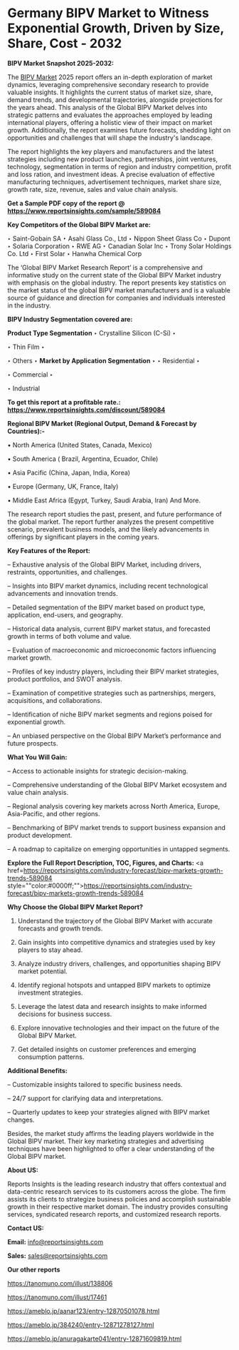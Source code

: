 # Germany BIPV Market to Witness Exponential Growth, Driven by Size, Share, Cost - 2032

<strong>BIPV Market Snapshot 2025-2032:</strong>

The <a href=https://www.reportsinsights.com/sample/589084>BIPV Market</a> 2025 report offers an in-depth exploration of market dynamics, leveraging comprehensive secondary research to provide valuable insights. It highlights the current status of market size, share, demand trends, and developmental trajectories, alongside projections for the years ahead. This analysis of the Global BIPV Market delves into strategic patterns and evaluates the approaches employed by leading international players, offering a holistic view of their impact on market growth. Additionally, the report examines future forecasts, shedding light on opportunities and challenges that will shape the industry's landscape.

The report highlights the key players and manufacturers and the latest strategies including new product launches, partnerships, joint ventures, technology, segmentation in terms of region and industry competition, profit and loss ration, and investment ideas. A precise evaluation of effective manufacturing techniques, advertisement techniques, market share size, growth rate, size, revenue, sales and value chain analysis.

<strong>Get a Sample PDF copy of the report @ <a href=https://www.reportsinsights.com/sample/589084 style=color:#0000ff;>https://www.reportsinsights.com/sample/589084</a></strong>

<strong>Key Competitors of the Global BIPV Market are:</strong>

‣ Saint-Gobain SA
‣ Asahi Glass Co., Ltd
‣ Nippon Sheet Glass Co
‣ Dupont
‣ Solaria Corporation
‣ RWE AG
‣ Canadian Solar Inc
‣ Trony Solar Holdings Co. Ltd
‣ First Solar
‣ Hanwha Chemical Corp

The ‘Global BIPV Market Research Report’ is a comprehensive and informative study on the current state of the Global BIPV Market industry with emphasis on the global industry. The report presents key statistics on the market status of the global BIPV market manufacturers and is a valuable source of guidance and direction for companies and individuals interested in the industry.

<strong>BIPV Industry Segmentation covered are:</strong>

<strong>Product Type Segmentation</strong>
‣
Crystalline Silicon (C-Si)
‣ 

‣ Thin Film
‣ 

‣ Others
‣ 
<strong>Market by Application Segmentation</strong>
‣
‣  Residential
‣ 

‣ Commercial
‣ 

‣ Industrial

<strong>To get this report at a profitable rate.: <a href=https://www.reportsinsights.com/discount/589084 style=color:#0000ff;>https://www.reportsinsights.com/discount/589084</a></strong>

<strong>Regional BIPV Market (Regional Output, Demand &amp; Forecast by Countries):-</strong>

• North America (United States, Canada, Mexico)

• South America ( Brazil, Argentina, Ecuador, Chile)

• Asia Pacific (China, Japan, India, Korea)

• Europe (Germany, UK, France, Italy)

• Middle East Africa (Egypt, Turkey, Saudi Arabia, Iran) And More.

The research report studies the past, present, and future performance of the global market. The report further analyzes the present competitive scenario, prevalent business models, and the likely advancements in offerings by significant players in the coming years.

<strong>Key Features of the Report:</strong>

– Exhaustive analysis of the Global BIPV Market, including drivers, restraints, opportunities, and challenges.

– Insights into BIPV market dynamics, including recent technological advancements and innovation trends.

– Detailed segmentation of the BIPV market based on product type, application, end-users, and geography.

– Historical data analysis, current BIPV market status, and forecasted growth in terms of both volume and value.

– Evaluation of macroeconomic and microeconomic factors influencing market growth.

– Profiles of key industry players, including their BIPV market strategies, product portfolios, and SWOT analysis.

– Examination of competitive strategies such as partnerships, mergers, acquisitions, and collaborations.

– Identification of niche BIPV market segments and regions poised for exponential growth.

– An unbiased perspective on the Global BIPV Market’s performance and future prospects.

<strong>What You Will Gain:</strong>

– Access to actionable insights for strategic decision-making.

– Comprehensive understanding of the Global BIPV Market ecosystem and value chain analysis.

– Regional analysis covering key markets across North America, Europe, Asia-Pacific, and other regions.

– Benchmarking of BIPV market trends to support business expansion and product development.

– A roadmap to capitalize on emerging opportunities in untapped segments.

<strong>Explore the Full Report Description, TOC, Figures, and Charts:</strong>
<a href=https://reportsinsights.com/industry-forecast/bipv-markets-growth-trends-589084 style=""color:#0000ff;"">https://reportsinsights.com/industry-forecast/bipv-markets-growth-trends-589084</a>

<strong>Why Choose the Global BIPV Market Report?</strong>

1. Understand the trajectory of the Global BIPV Market with accurate forecasts and growth trends.

2. Gain insights into competitive dynamics and strategies used by key players to stay ahead.

3. Analyze industry drivers, challenges, and opportunities shaping BIPV market potential.

4. Identify regional hotspots and untapped BIPV markets to optimize investment strategies.

5. Leverage the latest data and research insights to make informed decisions for business success.

6. Explore innovative technologies and their impact on the future of the Global BIPV Market.

7. Get detailed insights on customer preferences and emerging consumption patterns.

<strong>Additional Benefits:</strong>

– Customizable insights tailored to specific business needs.

– 24/7 support for clarifying data and interpretations.

– Quarterly updates to keep your strategies aligned with BIPV market changes.

Besides, the market study affirms the leading players worldwide in the Global BIPV market. Their key marketing strategies and advertising techniques have been highlighted to offer a clear understanding of the Global BIPV market.

<strong><strong>About US</strong>:</strong>

Reports Insights is the leading research industry that offers contextual and data-centric research services to its customers across the globe. The firm assists its clients to strategize business policies and accomplish sustainable growth in their respective market domain. The industry provides consulting services, syndicated research reports, and customized research reports.

<strong>Contact US:</strong>

<p class=><b>Email:</b> <a href=mailto:info@reportsinsights.com>info@reportsinsights.com</a></p>
<p class=><b>Sales:</b> <a href=mailto:sales@reportsinsights.com>sales@reportsinsights.com</a></p>

<strong>Our other reports</strong>

<a href=https://tanomuno.com/illust/138806>https://tanomuno.com/illust/138806</a>

<a href=https://tanomuno.com/illust/17461>https://tanomuno.com/illust/17461</a>

<a href=https://ameblo.jp/aanar123/entry-12870501078.html>https://ameblo.jp/aanar123/entry-12870501078.html</a>

<a href=https://ameblo.jp/384240/entry-12871278127.html>https://ameblo.jp/384240/entry-12871278127.html</a>

<a href=https://ameblo.jp/anuragakarte041/entry-12871609819.html>https://ameblo.jp/anuragakarte041/entry-12871609819.html</a>
